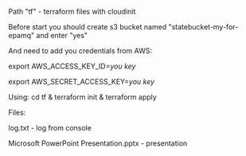 Path "tf" - terraform files with cloudinit

Before start you should create s3 bucket named "statebucket-my-for-epamq" and enter "yes"

And need to add you credentials from AWS: 

export AWS_ACCESS_KEY_ID=*you key*

export AWS_SECRET_ACCESS_KEY=*you key*

Using: cd tf & terraform init & terraform apply


Files:

log.txt - log from console

Microsoft PowerPoint Presentation.pptx - presentation


